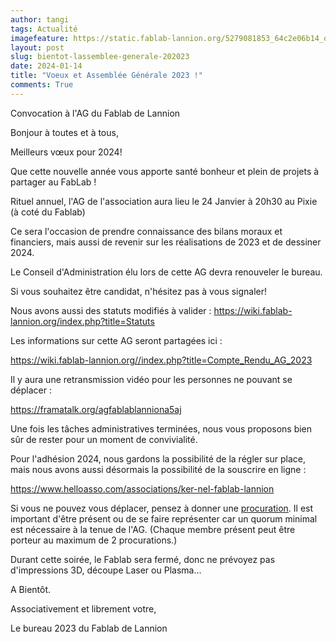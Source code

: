 ```yaml
---
author: tangi
tags: Actualité
imagefeature: https://static.fablab-lannion.org/5279081853_64c2e06b14_o1-300x234.jpg
layout: post
slug: bientot-lassemblee-generale-202023
date: 2024-01-14
title: "Voeux et Assemblée Générale 2023 !"
comments: True
---
```


Convocation à l'AG du Fablab de Lannion

Bonjour à toutes et à tous, 

Meilleurs vœux pour 2024!

Que cette nouvelle année vous apporte santé bonheur et plein de projets à partager au FabLab !

Rituel annuel, l'AG de l'association aura lieu le 24 Janvier à 20h30 au Pixie (à coté du Fablab)

Ce sera l'occasion de prendre connaissance des bilans moraux et financiers, mais aussi de revenir sur les réalisations de 2023 et de dessiner 2024. 

Le Conseil d'Administration élu lors de cette AG devra renouveler le bureau. 

Si vous souhaitez être candidat, n'hésitez pas à vous signaler!

Nous avons aussi des statuts modifiés à valider : https://wiki.fablab-lannion.org/index.php?title=Statuts

Les informations sur cette AG seront partagées ici :

https://wiki.fablab-lannion.org//index.php?title=Compte_Rendu_AG_2023

Il y aura une retransmission vidéo pour les personnes ne pouvant se déplacer : 

https://framatalk.org/agfablablanniona5aj

Une fois les tâches administratives terminées, nous vous proposons bien sûr de rester pour un moment de convivialité.

Pour l'adhésion 2024, nous gardons la possibilité de la régler sur place, mais nous avons aussi désormais la possibilité de la souscrire en ligne :

https://www.helloasso.com/associations/ker-nel-fablab-lannion

Si vous ne pouvez vous déplacer, pensez à donner une
[procuration](http://wiki.fablab-lannion.org/index.php?title=Fichier:Pouvoir_ag.odt). 
Il est important d'être présent ou de se faire représenter car un quorum minimal est nécessaire à la tenue de l'AG.
(Chaque membre présent peut être porteur au maximum de 2 procurations.)

Durant cette soirée, le Fablab sera fermé, donc ne prévoyez pas d'impressions 3D, découpe Laser ou Plasma...

A Bientôt.

Associativement et librement votre,

Le bureau 2023 du Fablab de Lannion
